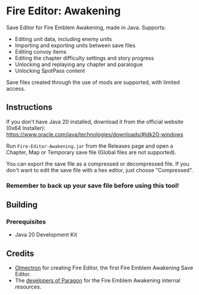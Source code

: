 # Fire Editor: Awakening
Save Editor for Fire Emblem Awakening, made in Java. Supports:
* Editing unit data, including enemy units
* Importing and exporting units between save files
* Editing convoy items
* Editing the chapter difficulty settings and story progress
* Unlocking and replaying any chapter and paralogue
* Unlocking SpotPass content

Save files created through the use of mods are supported, with limited access.

## Instructions
If you don't have Java 20 installed, download it from the official website (0x64 Installer): https://www.oracle.com/java/technologies/downloads/#jdk20-windows

Run ``Fire-Editor-Awakening.jar`` from the Releases page and open a Chapter, Map or Temporary save file (Global files are not supported).

You can export the save file as a compressed or decompressed file. If you don't want to edit the save file with a hex editor, just choose "Compressed".

### Remember to back up your save file before using this tool!

## Building
### Prerequisites
* Java 20 Development Kit

## Credits
- [Olmectron](https://github.com/Olmectron/) for creating Fire Editor, the first Fire Emblem Awakening Save Editor.
- The [developers of Paragon](https://github.com/thane98/paragon) for the Fire Emblem Awakening internal resources.